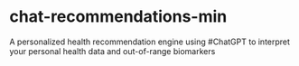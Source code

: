 # chat-recommendations-min
A personalized health recommendation engine using #ChatGPT to interpret your personal health data and out-of-range biomarkers
